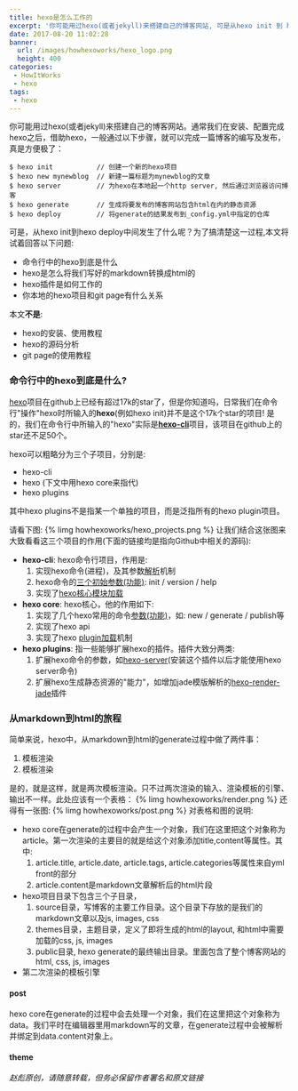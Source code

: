 ```yaml
---
title: hexo是怎么工作的
excerpt: '你可能用过hexo(或者jekyll)来搭建自己的博客网站, 可是从hexo init 到 hexo deploy之间发生了什么呢...'
date: 2017-08-20 11:02:28
banner:
  url: /images/howhexoworks/hexo_logo.png
  height: 400
categories:
 - HowItWorks
 - hexo
tags:
 - hexo
---
```

你可能用过hexo(或者jekyll)来搭建自己的博客网站。通常我们在安装、配置完成hexo之后，借助hexo，一般通过以下步骤，就可以完成一篇博客的编写及发布，真是方便极了：

```shell
$ hexo init           // 创建一个新的hexo项目
$ hexo new mynewblog  // 新建一篇标题为mynewblog的文章
$ hexo server         // 为hexo在本地起一个http server, 然后通过浏览器访问博客
$ hexo generate       // 生成将要发布的博客网站包含html在内的静态资源
$ hexo deploy         // 将generate的结果发布到_config.yml中指定的仓库
```
可是，从hexo init到hexo deploy中间发生了什么呢？为了搞清楚这一过程,本文将试着回答以下问题:
- 命令行中的hexo到底是什么
- hexo是怎么将我们写好的markdown转换成html的
- hexo插件是如何工作的
- 你本地的hexo项目和git page有什么关系

本文**不是**:
- hexo的安装、使用教程
- hexo的源码分析
- git page的使用教程

### 命令行中的hexo到底是什么?
[hexo](https://github.com/hexojs/hexo)项目在github上已经有超过17k的star了，但是你知道吗，日常我们在命令行"操作"hexo时所输入的**hexo**(例如hexo init)并不是这个17k个star的项目! 是的，我们在命令行中所输入的"hexo"实际是[**hexo-cli**](https://github.com/hexojs/hexo-cli/tree/master/lib)项目，该项目在github上的star还不足50个。

hexo可以粗略分为三个子项目，分别是:
- hexo-cli
- hexo (下文中用hexo core来指代)
- hexo plugins

其中hexo plugins不是指某一个单独的项目，而是泛指所有的hexo plugin项目。

请看下图:
{% limg howhexoworks/hexo_projects.png  %}
让我们结合这张图来大致看看这三个项目的作用(下面的链接均是指向Github中相关的源码):
- **hexo-cli**: hexo命令行项目，作用是:
  1. 实现hexo命令(进程)，及其参数[解析](https://github.com/hexojs/hexo-cli/blob/5e0969ffa64dec427428a245ab2d65beaf23123b/lib/hexo.js#L49)机制
  2. hexo命令的[三个初始参数(功能)](https://github.com/hexojs/hexo-cli/tree/master/lib/console): init / version / help
  3. 实现了[hexo核心模块加载](https://github.com/hexojs/hexo-cli/blob/5e0969ffa64dec427428a245ab2d65beaf23123b/lib/hexo.js#L85)
- **hexo core**: hexo核心，他的作用如下:
  1. 实现了几个hexo常用的命令[参数(功能)](https://github.com/hexojs/hexo/tree/master/lib/plugins/console)，如: new / generate / publish等
  2. 实现了hexo api
  3. 实现了hexo [plugin加载](https://github.com/hexojs/hexo/blob/master/lib/hexo/load_plugins.js)机制
- **hexo plugins**: 指一些能够扩展hexo的插件。插件大致分两类:
  1. 扩展hexo命令的参数，如[hexo-server](https://github.com/hexojs/hexo-server)(安装这个插件以后才能使用hexo server命令)
  2. 扩展hexo生成静态资源的"能力"，如增加jade模版解析的[hexo-render-jade](https://github.com/hexojs/hexo-renderer-jade)插件

### 从markdown到html的旅程
简单来说，hexo中，从markdown到html的generate过程中做了两件事：
1. 模板渲染
2. 模板渲染

是的，就是这样，就是两次模板渲染。只不过两次渲染的输入、渲染模板的引擎、输出不一样。此处应该有一个表格：
{% limg howhexoworks/render.png  %}
还得有一张图:
{% limg howhexoworks/post.png %}
对表格和图的说明:
- hexo core在generate的过程中会产生一个对象，我们在这里把这个对象称为article。第一次渲染的主要目的就是给这个对象添加title,content等属性。其中:
  1. article.title, article.date, article.tags, article.categories等属性来自yml front的部分
  2. article.content是markdown文章解析后的html片段
- hexo项目目录下包含三个子目录，
  1. source目录，写博客的主要工作目录。这个目录下存放的是我们的markdown文章以及js, images, css
  2. themes目录，主题目录，定义了即将生成的html的layout, 和html中需要加载的css, js, images
  3. public目录, hexo generate的最终输出目录。里面包含了整个博客网站的html, css, js, images
- 第二次渲染的模板引擎

#### post
hexo core在generate的过程中会去处理一个对象，我们在这里把这个对象称为data。我们平时在编辑器里用markdown写的文章，在generate过程中会被解析并绑定到data.content对象上。
#### theme


_赵彪原创，请随意转载，但务必保留作者署名和原文链接_

<script>
  console.log('hihi')
</script>
